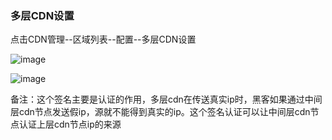 ### 多层CDN设置

点击CDN管理--区域列表--配置--多层CDN设置

![image](https://user-images.githubusercontent.com/90588289/134640725-5eaee839-cfb0-46ea-8a09-5b977a62ef0b.png)

![image](https://user-images.githubusercontent.com/90588289/133736086-4b1c0c0a-cbd3-41d1-bdda-c149a26017af.png)

备注：这个签名主要是认证的作用，多层cdn在传送真实ip时，黑客如果通过中间层cdn节点发送假ip，源就不能得到真实的ip。这个签名认证可以让中间层cdn节点认证上层cdn节点ip的来源
